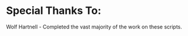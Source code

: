 Special Thanks To:
===================
Wolf Hartnell - Completed the vast majority of the work on these scripts.